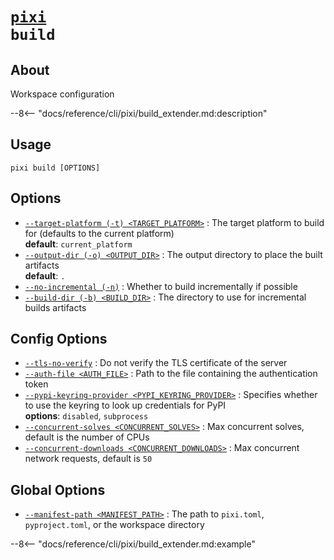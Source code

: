 <!--- This file is autogenerated. Do not edit manually! -->
# <code>[pixi](../pixi.md) build</code>

## About
Workspace configuration

--8<-- "docs/reference/cli/pixi/build_extender.md:description"

## Usage
```
pixi build [OPTIONS]
```

## Options
- <a id="arg---target-platform" href="#arg---target-platform">`--target-platform (-t) <TARGET_PLATFORM>`</a>
:  The target platform to build for (defaults to the current platform)
<br>**default**: `current_platform`
- <a id="arg---output-dir" href="#arg---output-dir">`--output-dir (-o) <OUTPUT_DIR>`</a>
:  The output directory to place the built artifacts
<br>**default**: `.`
- <a id="arg---no-incremental" href="#arg---no-incremental">`--no-incremental (-n)`</a>
:  Whether to build incrementally if possible
- <a id="arg---build-dir" href="#arg---build-dir">`--build-dir (-b) <BUILD_DIR>`</a>
:  The directory to use for incremental builds artifacts

## Config Options
- <a id="arg---tls-no-verify" href="#arg---tls-no-verify">`--tls-no-verify`</a>
:  Do not verify the TLS certificate of the server
- <a id="arg---auth-file" href="#arg---auth-file">`--auth-file <AUTH_FILE>`</a>
:  Path to the file containing the authentication token
- <a id="arg---pypi-keyring-provider" href="#arg---pypi-keyring-provider">`--pypi-keyring-provider <PYPI_KEYRING_PROVIDER>`</a>
:  Specifies whether to use the keyring to look up credentials for PyPI
<br>**options**: `disabled`, `subprocess`
- <a id="arg---concurrent-solves" href="#arg---concurrent-solves">`--concurrent-solves <CONCURRENT_SOLVES>`</a>
:  Max concurrent solves, default is the number of CPUs
- <a id="arg---concurrent-downloads" href="#arg---concurrent-downloads">`--concurrent-downloads <CONCURRENT_DOWNLOADS>`</a>
:  Max concurrent network requests, default is `50`

## Global Options
- <a id="arg---manifest-path" href="#arg---manifest-path">`--manifest-path <MANIFEST_PATH>`</a>
:  The path to `pixi.toml`, `pyproject.toml`, or the workspace directory

--8<-- "docs/reference/cli/pixi/build_extender.md:example"
